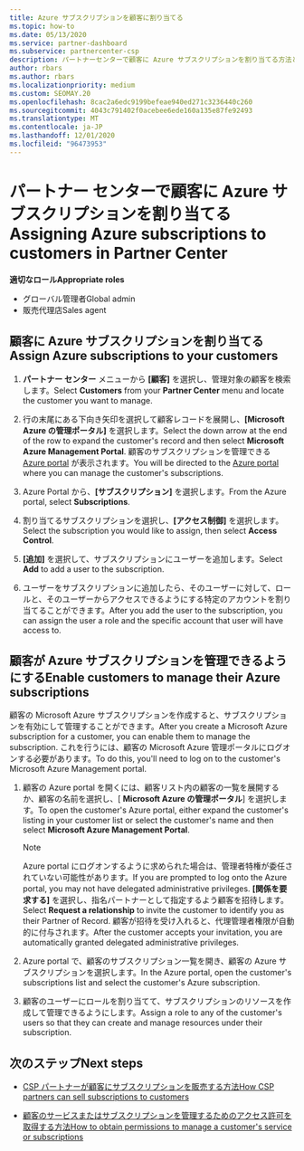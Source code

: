 ```yaml
---
title: Azure サブスクリプションを顧客に割り当てる
ms.topic: how-to
ms.date: 05/13/2020
ms.service: partner-dashboard
ms.subservice: partnercenter-csp
description: パートナーセンターで顧客に Azure サブスクリプションを割り当てる方法と、顧客が自分のサブスクリプションを管理できるようにする方法について説明します。
author: rbars
ms.author: rbars
ms.localizationpriority: medium
ms.custom: SEOMAY.20
ms.openlocfilehash: 8cac2a6edc9199befeae940ed271c3236440c260
ms.sourcegitcommit: 4043c791402f0acebee6ede160a135e87fe92493
ms.translationtype: MT
ms.contentlocale: ja-JP
ms.lasthandoff: 12/01/2020
ms.locfileid: "96473953"
---
```

# <a name="assigning-azure-subscriptions-to-customers-in-partner-center"></a><span data-ttu-id="51a1a-103">パートナー センターで顧客に Azure サブスクリプションを割り当てる</span><span class="sxs-lookup"><span data-stu-id="51a1a-103">Assigning Azure subscriptions to customers in Partner Center</span></span>

<span data-ttu-id="51a1a-104">**適切なロール**</span><span class="sxs-lookup"><span data-stu-id="51a1a-104">**Appropriate roles**</span></span>

- <span data-ttu-id="51a1a-105">グローバル管理者</span><span class="sxs-lookup"><span data-stu-id="51a1a-105">Global admin</span></span>
- <span data-ttu-id="51a1a-106">販売代理店</span><span class="sxs-lookup"><span data-stu-id="51a1a-106">Sales agent</span></span>

## <a name="assign-azure-subscriptions-to-your-customers"></a><span data-ttu-id="51a1a-107">顧客に Azure サブスクリプションを割り当てる</span><span class="sxs-lookup"><span data-stu-id="51a1a-107">Assign Azure subscriptions to your customers</span></span>

1. <span data-ttu-id="51a1a-108">**パートナー センター** メニューから **[顧客]** を選択し、管理対象の顧客を検索します。</span><span class="sxs-lookup"><span data-stu-id="51a1a-108">Select **Customers** from your **Partner Center** menu and locate the customer you want to manage.</span></span>

2. <span data-ttu-id="51a1a-109">行の末尾にある下向き矢印を選択して顧客レコードを展開し、**[Microsoft Azure の管理ポータル]** を選択します。</span><span class="sxs-lookup"><span data-stu-id="51a1a-109">Select the down arrow at the end of the row to expand the customer's record and then select **Microsoft Azure Management Portal**.</span></span> <span data-ttu-id="51a1a-110">顧客のサブスクリプションを管理できる [Azure portal](https://portal.azure.com/) が表示されます。</span><span class="sxs-lookup"><span data-stu-id="51a1a-110">You will be directed to the [Azure portal](https://portal.azure.com/) where you can manage the customer's subscriptions.</span></span>

3. <span data-ttu-id="51a1a-111">Azure Portal から、**[サブスクリプション]** を選択します。</span><span class="sxs-lookup"><span data-stu-id="51a1a-111">From the Azure portal, select **Subscriptions**.</span></span>

4. <span data-ttu-id="51a1a-112">割り当てるサブスクリプションを選択し、**[アクセス制御]** を選択します。</span><span class="sxs-lookup"><span data-stu-id="51a1a-112">Select the subscription you would like to assign, then select **Access Control**.</span></span>

5. <span data-ttu-id="51a1a-113">**[追加]** を選択して、サブスクリプションにユーザーを追加します。</span><span class="sxs-lookup"><span data-stu-id="51a1a-113">Select **Add** to add a user to the subscription.</span></span> 

6. <span data-ttu-id="51a1a-114">ユーザーをサブスクリプションに追加したら、そのユーザーに対して、ロールと、そのユーザーからアクセスできるようにする特定のアカウントを割り当てることができます。</span><span class="sxs-lookup"><span data-stu-id="51a1a-114">After you add the user to the subscription, you can assign the user a role and the specific account that user will have access to.</span></span>

## <a name="enable-customers-to-manage-their-azure-subscriptions"></a><span data-ttu-id="51a1a-115">顧客が Azure サブスクリプションを管理できるようにする</span><span class="sxs-lookup"><span data-stu-id="51a1a-115">Enable customers to manage their Azure subscriptions</span></span>

<span data-ttu-id="51a1a-116">顧客の Microsoft Azure サブスクリプションを作成すると、サブスクリプションを有効にして管理することができます。</span><span class="sxs-lookup"><span data-stu-id="51a1a-116">After you create a Microsoft Azure subscription for a customer, you can enable them to manage the subscription.</span></span> <span data-ttu-id="51a1a-117">これを行うには、顧客の Microsoft Azure 管理ポータルにログオンする必要があります。</span><span class="sxs-lookup"><span data-stu-id="51a1a-117">To do this, you'll need to log on to the customer's Microsoft Azure Management portal.</span></span> 

1. <span data-ttu-id="51a1a-118">顧客の Azure portal を開くには、顧客リスト内の顧客の一覧を展開するか、顧客の名前を選択し、[ **Microsoft Azure の管理ポータル**] を選択します。</span><span class="sxs-lookup"><span data-stu-id="51a1a-118">To open the customer's Azure portal, either expand the customer's listing in your customer list or select the customer's name and then select **Microsoft Azure Management Portal**.</span></span>

   > [!NOTE]  
   > <span data-ttu-id="51a1a-119">Azure portal にログオンするように求められた場合は、管理者特権が委任されていない可能性があります。</span><span class="sxs-lookup"><span data-stu-id="51a1a-119">If you are prompted to log onto the Azure portal, you may not have delegated administrative privileges.</span></span> <span data-ttu-id="51a1a-120">**[関係を要求する]** を選択し、指名パートナーとして指定するよう顧客を招待します。</span><span class="sxs-lookup"><span data-stu-id="51a1a-120">Select **Request a relationship** to invite the customer to identify you as their Partner of Record.</span></span> <span data-ttu-id="51a1a-121">顧客が招待を受け入れると、代理管理者権限が自動的に付与されます。</span><span class="sxs-lookup"><span data-stu-id="51a1a-121">After the customer accepts your invitation, you are automatically granted delegated administrative privileges.</span></span>

2. <span data-ttu-id="51a1a-122">Azure portal で、顧客のサブスクリプション一覧を開き、顧客の Azure サブスクリプションを選択します。</span><span class="sxs-lookup"><span data-stu-id="51a1a-122">In the Azure portal, open the customer's subscriptions list and select the customer's Azure subscription.</span></span>

3. <span data-ttu-id="51a1a-123">顧客のユーザーにロールを割り当てて、サブスクリプションのリソースを作成して管理できるようにします。</span><span class="sxs-lookup"><span data-stu-id="51a1a-123">Assign a role to any of the customer's users so that they can create and manage resources under their subscription.</span></span>

## <a name="next-steps"></a><span data-ttu-id="51a1a-124">次のステップ</span><span class="sxs-lookup"><span data-stu-id="51a1a-124">Next steps</span></span>

- [<span data-ttu-id="51a1a-125">CSP パートナーが顧客にサブスクリプションを販売する方法</span><span class="sxs-lookup"><span data-stu-id="51a1a-125">How CSP partners can sell subscriptions to customers</span></span>](customer-subscriptions.md)

- [<span data-ttu-id="51a1a-126">顧客のサービスまたはサブスクリプションを管理するためのアクセス許可を取得する方法</span><span class="sxs-lookup"><span data-stu-id="51a1a-126">How to obtain permissions to manage a customer's service or subscriptions</span></span>](customers-revoke-admin-privileges.md)
